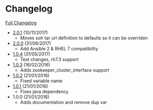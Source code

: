 # Changelog
[Full Changelog](https://github.fiducial.dom/SIINFRA/role-zookeeper/releases)
- [2.0.1](https://github.fiducial.dom/SIINFRA/role-zookeeper/compare/2.0.0...2.0.1) (10/11/2017)
    - Moves solr tar url definition to defaults so it can be overriden
- [2.0.0](https://github.fiducial.dom/SIINFRA/role-zookeeper/compare/1.0.4...2.0.0) (31/08/2017)
    - Add Ansible 2 & RHEL 7 compatibility
- [1.0.4](https://github.fiducial.dom/SIINFRA/role-zookeeper/compare/1.0.3...1.0.4) (31/05/2017)
    - Test changes, rh7.3 support
- [1.0.3](https://github.fiducial.dom/SIINFRA/role-zookeeper/compare/1.0.2...1.0.3) (16/02/2016)
    - Adds zookeeper_cluster_interface support
- [1.0.2](https://github.fiducial.dom/SIINFRA/role-zookeeper/compare/1.0.1...1.0.2) (21/01/2016)
    - Fixed variable name
- [1.0.1](https://github.fiducial.dom/SIINFRA/role-zookeeper/compare/1.0.0...1.0.1) (21/01/2016)
    - Fixes java dependency
- 1.0.0 (21/01/2016)
    - Adds documentation and remove dup var
